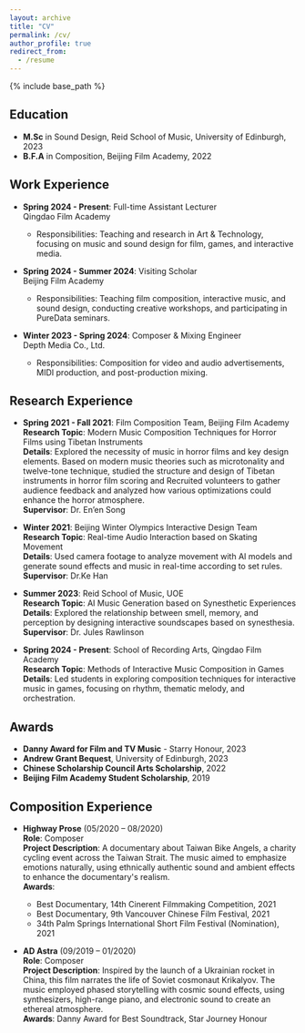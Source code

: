 ```yaml
---
layout: archive
title: "CV"
permalink: /cv/
author_profile: true
redirect_from:
  - /resume
---
```


{% include base_path %}


## Education
- **M.Sc** in Sound Design, Reid School of Music, University of Edinburgh, 2023  
- **B.F.A** in Composition, Beijing Film Academy, 2022  

## Work Experience
- **Spring 2024 - Present**: Full-time Assistant Lecturer  
  Qingdao Film Academy  
  - Responsibilities: Teaching and research in Art & Technology, focusing on music and sound design for film, games, and interactive media.

- **Spring 2024 - Summer 2024**: Visiting Scholar  
  Beijing Film Academy  
  - Responsibilities: Teaching film composition, interactive music, and sound design, conducting creative workshops, and participating in PureData seminars.

- **Winter 2023 - Spring 2024**: Composer & Mixing Engineer  
  Depth Media Co., Ltd.  
  - Responsibilities: Composition for video and audio advertisements, MIDI production, and post-production mixing.

## Research Experience
- **Spring 2021 - Fall 2021**: Film Composition Team, Beijing Film Academy  
  **Research Topic**: Modern Music Composition Techniques for Horror Films using Tibetan Instruments  
  **Details**:   Explored the necessity of music in horror films and key design elements.  Based on modern music theories such as microtonality and twelve-tone technique, studied the structure and design of Tibetan instruments in horror film scoring and Recruited volunteers to gather audience feedback and analyzed how various optimizations could enhance the horror atmosphere.  
  **Supervisor**: Dr. En’en Song
- **Winter 2021**: Beijing Winter Olympics Interactive Design Team  
  **Research Topic**: Real-time Audio Interaction based on Skating Movement  
  **Details**: Used camera footage to analyze movement with AI models and generate sound effects and music in real-time according to set rules.  
  **Supervisor**: Dr.Ke Han

- **Summer 2023**: Reid School of Music, UOE  
  **Research Topic**: AI Music Generation based on Synesthetic Experiences  
  **Details**: Explored the relationship between smell, memory, and perception by designing interactive soundscapes based on synesthesia.  
  **Supervisor**: Dr. Jules Rawlinson

- **Spring 2024 - Present**: School of Recording Arts, Qingdao Film Academy  
  **Research Topic**: Methods of Interactive Music Composition in Games  
  **Details**: Led students in exploring composition techniques for interactive music in games, focusing on rhythm, thematic melody, and orchestration.

## Awards
- **Danny Award for Film and TV Music** - Starry Honour, 2023  
- **Andrew Grant Bequest**, University of Edinburgh, 2023  
- **Chinese Scholarship Council Arts Scholarship**, 2022  
- **Beijing Film Academy Student Scholarship**, 2019  

## Composition Experience
- **Highway Prose** (05/2020 – 08/2020)  
  **Role**: Composer  
  **Project Description**: A documentary about Taiwan Bike Angels, a charity cycling event across the Taiwan Strait. The music aimed to emphasize emotions naturally, using ethnically authentic sound and ambient effects to enhance the documentary's realism.  
  **Awards**:  
  - Best Documentary, 14th Cinerent Filmmaking Competition, 2021  
  - Best Documentary, 9th Vancouver Chinese Film Festival, 2021  
  - 34th Palm Springs International Short Film Festival (Nomination), 2021  

- **AD Astra** (09/2019 – 01/2020)  
  **Role**: Composer  
  **Project Description**: Inspired by the launch of a Ukrainian rocket in China, this film narrates the life of Soviet cosmonaut Krikalyov. The music employed phased storytelling with cosmic sound effects, using synthesizers, high-range piano, and electronic sound to create an ethereal atmosphere.  
  **Awards**: Danny Award for Best Soundtrack, Star Journey Honour  

